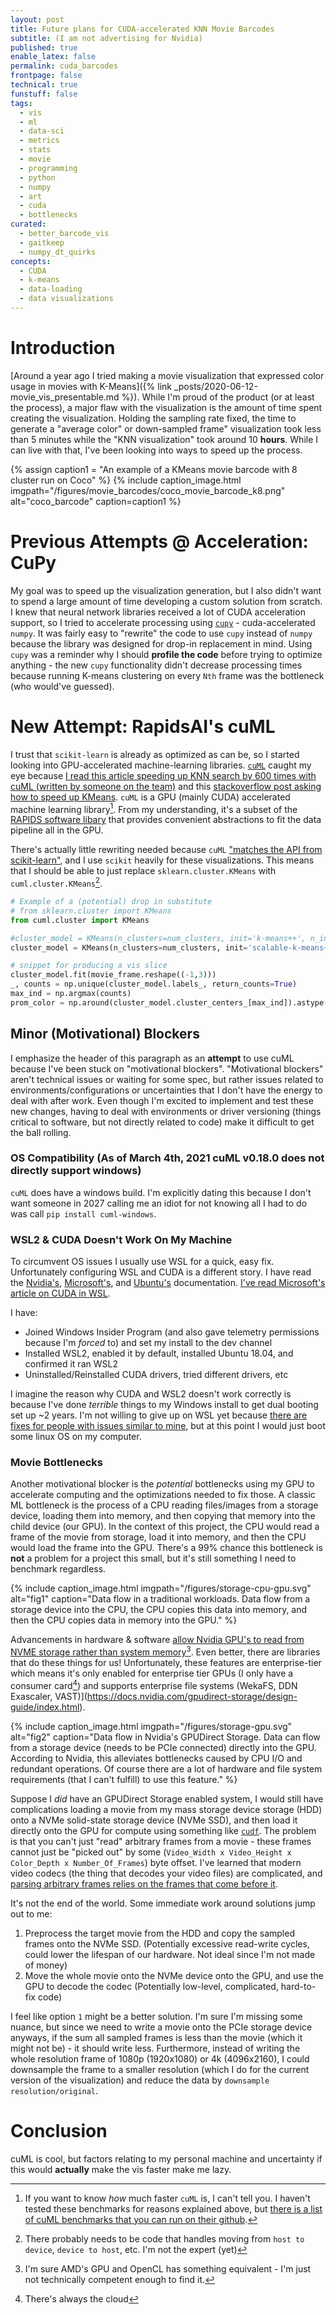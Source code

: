 ```yaml
---
layout: post
title: Future plans for CUDA-accelerated KNN Movie Barcodes
subtitle: (I am not advertising for Nvidia)
published: true
enable_latex: false
permalink: cuda_barcodes
frontpage: false
technical: true
funstuff: false
tags: 
  - vis
  - ml
  - data-sci
  - metrics
  - stats
  - movie
  - programming
  - python
  - numpy
  - art
  - cuda
  - bottlenecks
curated:
  - better_barcode_vis
  - gaitkeep
  - numpy_dt_quirks
concepts:
  - CUDA
  - k-means
  - data-loading
  - data visualizations
---
```


# Introduction
[Around a year ago I tried making a movie visualization that expressed color usage in movies with K-Means]({% link _posts/2020-06-12-movie_vis_presentable.md %}). While I'm proud of the product (or at least the process), a major flaw with the visualization is the amount of time spent creating the visualization. Holding the sampling rate fixed, the time to generate a "average color" or down-sampled frame" visualization took less than 5 minutes while the "KNN visualization" took around 10 **hours**. While I can live with that, I've been looking into ways to speed up the process.

{% assign caption1 = "An example of a KMeans movie barcode with 8 cluster run on Coco" %}
{% include caption_image.html imgpath="/figures/movie_barcodes/coco_movie_barcode_k8.png" alt="coco_barcode" caption=caption1 %}

# Previous Attempts @ Acceleration: CuPy
My goal was to speed up the visualization generation, but I also didn't want to spend a large amount of time developing a custom solution from scratch. I knew that neural network libraries received a lot of CUDA acceleration support, so I tried to accelerate processing using [`cupy`](https://cupy.dev/) - cuda-accelerated `numpy`. It was fairly easy to "rewrite" the code to use `cupy` instead of `numpy` because the library was designed for drop-in replacement in mind. Using `cupy` was a reminder why I should **profile the code** before trying to optimize anything - the new `cupy` functionality didn't decrease processing times because running K-means clustering on every `Nth` frame was the bottleneck (who would've guessed).

# New **Attempt**: RapidsAI's cuML
I trust that `scikit-learn` is already as optimized as can be, so I started looking into GPU-accelerated machine-learning libraries. [`cuML`](https://github.com/rapidsai/cuml) caught my eye because [I read this article speeding up KNN search by 600 times with cuML (written by someone on the team)](https://medium.com/rapids-ai/accelerating-k-nearest-neighbors-600x-using-rapids-cuml-82725d56401e) and this [stackoverflow post asking how to speed up KMeans](https://stackoverflow.com/questions/58346524/faster-kmeans-clustering-on-high-dimensional-data-with-gpu-support). `cuML` is a GPU (mainly CUDA) accelerated machine learning library[^0]. From my understanding, it's a subset of the [RAPIDS software libary](https://rapids.ai/about.html) that provides convenient abstractions to fit the data pipeline all in the GPU. 

[^0]: If you want to know *how* much faster `cuML` is, I can't tell you. I haven't tested these benchmarks for reasons explained above, but [there is a list of cuML benchmarks that you can run on their github](https://github.com/rapidsai/cuml/blob/branch-0.14/notebooks/tools/cuml_benchmarks.ipynb). 

There's actually little rewriting needed because `cuML` ["matches the API from scikit-learn"](https://github.com/rapidsai/cuml/blob/branch-0.19/README.md), and I use `scikit` heavily for these visualizations. This means that I should be able to just replace `sklearn.cluster.KMeans` with `cuml.cluster.KMeans`[^1].

[^1]: There probably needs to be code that handles moving from `host to device`, `device to host`, etc. I'm not the expert (yet)

```python
# Example of a (potential) drop in substitute
# from sklearn.cluster import KMeans
from cuml.cluster import KMeans 

#cluster_model = KMeans(n_clusters=num_clusters, init='k-means++', n_init=20) # cpu version
cluster_model = KMeans(n_clusters=num_clusters, init='scalable-k-means++', n_init=20) # gpu version

# snippet for producing a vis slice
cluster_model.fit(movie_frame.reshape((-1,3)))
_, counts = np.unique(cluster_model.labels_, return_counts=True)
max_ind = np.argmax(counts)
prom_color = np.around(cluster_model.cluster_centers_[max_ind]).astype('uint8')

```

## Minor (Motivational) Blockers
I emphasize the header of this paragraph as an **attempt** to use cuML because I've been stuck on "motivational blockers". "Motivational blockers" aren't technical issues or waiting for some spec, but rather issues related to environments/configurations or uncertainties that I don't have the energy to deal with after work. Even though I'm excited to implement and test these new changes, having to deal with environments or driver versioning (things critical to software, but not directly related to code) make it difficult to get the ball rolling. 

### OS Compatibility (As of March 4th, 2021 cuML v0.18.0 does not **directly** support windows)
`cuML` does have a windows build. I'm explicitly dating this because I don't want someone in 2027 calling me an idiot for not knowing all I had to do was call `pip install cuml-windows`. 

### WSL2 & CUDA Doesn't Work On My Machine 
To circumvent OS issues I usually use WSL for a quick, easy fix. Unfortunately configuring WSL and CUDA is a different story. I have read the [Nvidia's](https://docs.nvidia.com/cuda/wsl-user-guide/index.html), [Microsoft's](https://docs.microsoft.com/en-us/windows/win32/direct3d12/gpu-cuda-in-wsl), and [Ubuntu's](https://ubuntu.com/blog/getting-started-with-cuda-on-ubuntu-on-wsl-2) documentation. [I've read Microsoft's article on CUDA in WSL](https://docs.microsoft.com/en-us/windows/win32/direct3d12/gpu-cuda-in-wsl).

I have:
- Joined Windows Insider Program (and also gave telemetry permissions because I'm *forced* to) and set my install to the dev channel
- Installed WSL2, enabled it by default, installed Ubuntu 18.04, and confirmed it ran WSL2
- Uninstalled/Reinstalled CUDA drivers, tried different drivers, etc

I imagine the reason why CUDA and WSL2 doesn't work correctly is because I've done *terrible* things to my Windows install to get dual booting set up \~2 years. I'm not willing to give up on WSL yet because [there are fixes for people with issues similar to mine](https://github.com/microsoft/WSL/issues/6014#issuecomment-733185668), but at this point I would just boot some linux OS on my computer. 

### Movie Bottlenecks
Another motivational blocker is the *potential* bottlenecks using my GPU to accelerate computing and the optimizations needed to fix those. A classic ML bottleneck is the process of a CPU reading files/images from a storage device, loading them into memory, and then copying that memory into the child device (our GPU). In the context of this project, the CPU would read a frame of the movie from storage, load it into memory, and then the CPU would load the frame into the GPU. There's a 99% chance this bottleneck is **not** a problem for a project this small, but it's still something I need to benchmark regardless.

{% include caption_image.html imgpath="/figures/storage-cpu-gpu.svg" alt="fig1" caption="Data flow in a traditional workloads. Data flow from a storage device into the CPU, the CPU copies this data into memory, and then the CPU copies data in memory into the GPU." %}


Advancements in hardware & software [allow Nvidia GPU's to read from NVME storage rather than system memory](https://developer.nvidia.com/blog/gpudirect-storage/)[^2]. Even better, there are libraries that do these things for us! Unfortunately, these features are enterprise-tier which means 
it's only enabled for enterprise tier GPUs (I only have a consumer card[^3]) and supports enterprise file systems (WekaFS, DDN Exascaler, VAST)](https://docs.nvidia.com/gpudirect-storage/design-guide/index.html). 

{% include caption_image.html imgpath="/figures/storage-gpu.svg" alt="fig2" caption="Data flow in Nvidia's GPUDirect Storage. Data can flow from a storage device (needs to be PCIe connected) directly into the GPU. According to Nvidia, this alleviates bottlenecks caused by CPU I/O and redundant operations. Of course there are a lot of hardware and file system requirements (that I can't fulfill) to use this feature." %}

[^2]: I'm sure AMD's GPU and OpenCL has something equivalent - I'm just not technically competent enough to find it. 
[^3]: There's always the cloud

Suppose I *did* have an GPUDirect Storage enabled system, I would still have complications loading a movie from my mass storage device storage (HDD) onto a NVMe solid-state storage device (NVMe SSD), and then load it directly onto the GPU for compute using something like [`cudf`](https://github.com/rapidsai/cudf). The problem is that you can't just "read" arbitrary frames from a movie - these frames cannot just be "picked out" by some (`Video_Width x Video_Height x Color_Depth x Number_Of_Frames`) byte offset. I've learned that modern video codecs (the thing that decodes your video files) are complicated, and [parsing arbitrary frames relies on the frames that come before it](https://stackoverflow.com/a/22706622). 

It's not the end of the world. Some immediate work around solutions jump out to me:
1. Preprocess the target movie from the HDD and copy the sampled frames onto the NVMe SSD. (Potentially excessive read-write cycles, could lower the lifespan of our hardware. Not ideal since I'm not made of money)
2. Move the whole movie onto the NVMe device onto the GPU, and use the GPU to decode the codec (Potentially low-level, complicated, hard-to-fix code)

I feel like option `1` might be a better solution. I'm sure I'm missing some nuance, but since we need to write a movie onto the PCIe storage device anyways, if the sum all sampled frames is less than the movie (which it might not be) - it should write less. Furthermore, instead of writing the whole resolution frame of 1080p (1920x1080) or 4k (4096x2160), I could downsample the frame to a smaller resolution (which I do for the current version of the visualization) and reduce the data by `downsample resolution/original`.

# Conclusion
cuML is cool, but factors relating to my personal machine and uncertainty if this would **actually** make the vis faster make me lazy.  
